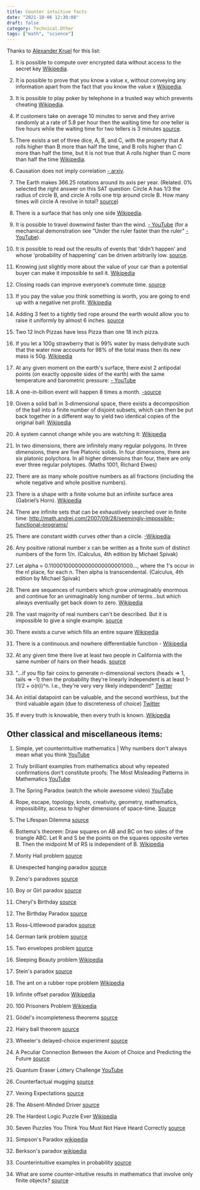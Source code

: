 ```yaml
---
title: Counter intuitive facts
date: "2021-10-06 12:30:08"
draft: false
category: Technical.Other
tags: ["math", "science"]
---
```


Thanks to [Alexander Kruel](https://substack.com/profile/2149674-alexander-kruel) for this list:

1. It is possible to compute over encrypted data without access to the secret key
   [Wikipedia](https://en.wikipedia.org/wiki/Homomorphic_encryption).

2. It is possible to prove that you know a value x, without conveying any information apart from the
   fact that you know the value x [Wikipedia](https://en.wikipedia.org/wiki/Zero-knowledge_proof).

3. It is possible to play poker by telephone in a trusted way which prevents cheating
   [Wikipedia](http://math.stonybrook.edu/~scott/blair/How_play_poker.html).

4. If customers take on average 10 minutes to serve and they arrive randomly at a rate of 5.8 per
   hour then the waiting time for one teller is five hours while the waiting time for two tellers is
   3 minutes
   [source](https://www.johndcook.com/blog/2008/10/21/what-happens-when-you-add-a-new-teller/).

5. There exists a set of three dice, A, B, and C, with the property that A rolls higher than B more
   than half the time, and B rolls higher than C more than half the time, but it is not true that A
   rolls higher than C more than half the time
   [Wikipedia](https://en.wikipedia.org/wiki/Nontransitive_dice).

6. Causation does not imply correlation [- arxiv](https://arxiv.org/abs/1505.03118).

7. The Earth makes 366.25 rotations around its axis per year. (Related. 0% selected the right answer
   on this SAT question: Circle A has 1/3 the radius of circle B, and circle A rolls one trip around
   circle B. How many times will circle A revolve in total?
   [source](youtube.com/watch?v=kN3AOMrnEUs))

8. There is a surface that has only one side
   [Wikipedia](https://en.wikipedia.org/wiki/Mobius_strip).

9. It is possible to travel downwind faster than the wind.
   [- YouTube](https://youtube.com/watch?v=jyQwgBAaBag) (for a mechanical demonstration see "Under
   the ruler faster than the ruler" [- YouTube](https://youtube.com/watch?v=k-trDF8Yldc)).

10. It is possible to read out the results of events that 'didn't happen' and whose 'probability of
    happening' can be driven arbitrarily low.
    [source](https://fqxi.org/community/forum/topic/3345).

11. Knowing just slightly more about the value of your car than a potential buyer can make it
    impossible to sell it. [Wikipedia](https://en.wikipedia.org/wiki/The_Market_for_Lemons)

12. Closing roads can improve everyone’s commute time.
    [source](https://mindyourdecisions.com/blog/2009/01/06/why-the-secret-to-speedier-highways-might-be-closing-some-roads-the-braess-paradox/#.U4Ksl_ldUud)

13. If you pay the value you think something is worth, you are going to end up with a negative net
    profit. [Wikipedia](http://en.wikipedia.org/wiki/Winner%27s_curse)

14. Adding 3 feet to a tightly tied rope around the earth would allow you to raise it uniformly by
    almost 6 inches. [source](http://puzzles.nigelcoldwell.co.uk/fortyone.htm)

15. Two 12 Inch Pizzas have less Pizza than one 18 inch pizza.

16. If you let a 100g strawberry that is 99% water by mass dehydrate such that the water now
    accounts for 98% of the total mass then its new mass is 50g.
    [Wikipedia](https://en.wikipedia.org/wiki/Potato_paradox)

17. At any given moment on the earth's surface, there exist 2 antipodal points (on exactly opposite
    sides of the earth) with the same temperature and barometric pressure:
    [- YouTube](https://youtube.com/watch?v=cchIr1OXc8E)

18. A one-in-billion event will happen 8 times a month. [-source](https://gwern.net/Littlewood)

19. Given a solid ball in 3‑dimensional space, there exists a decomposition of the ball into a
    finite number of disjoint subsets, which can then be put back together in a different way to
    yield two identical copies of the original ball:
    [Wikipedia](https://en.wikipedia.org/wiki/Banach%E2%80%93Tarski_paradox)

20. A system cannot change while you are watching it:
    [Wikipedia](https://en.m.wikipedia.org/wiki/Quantum_Zeno_effect)

21. In two dimensions, there are infinitely many regular polygons. In three dimensions, there are
    five Platonic solids. In four dimensions, there are six platonic polychora. In all higher
    dimensions than four, there are only ever three regular polytopes. (Maths 1001, Richard Elwes)

22. There are as many whole positive numbers as all fractions (including the whole negative and
    whole positive numbers).

23. There is a shape with a finite volume but an infinite surface area (Gabriel’s Horn).
    [Wikipedia](https://en.wikipedia.org/wiki/Gabriel%27s_Horn)

24. There are infinite sets that can be exhaustively searched over in finite time:
    http://math.andrej.com/2007/09/28/seemingly-impossible-functional-programs/

25. There are constant width curves other than a circle.
    [-Wikipedia](https://en.wikipedia.org/wiki/Curve_of_constant_width)

26. Any positive rational number x can be written as a finite sum of distinct numbers of the form
    1/n. (Calculus, 4th edition by Michael Spivak)

27. Let alpha = 0.110001000000000000000001000..., where the 1's occur in the n! place, for each n.
    Then alpha is transcendental. (Calculus, 4th edition by Michael Spivak)

28. There are sequences of numbers which grow unimaginably enormous and continue for an unimaginably
    long number of terms...but which always eventually get back down to zero.
    [Wikipedia](https://en.m.wikipedia.org/wiki/Goodstein%27s_theorem)

29. The vast majority of real numbers can't be described. But it is impossible to give a single
    example.
    [source](https://blog.ram.rachum.com/post/54747783932/indescribable-numbers-the-theorem-that-made-me)

30. There exists a curve which fills an entire square
    [Wikipedia](https://en.wikipedia.org/wiki/Space-filling_curve)

31. There is a continuous and nowhere differentiable function -
    [Wikipedia](https://en.wikipedia.org/wiki/Weierstrass_function)

32. At any given time there live at least two people in California with the same number of hairs on
    their heads. [source](https://medium.com/cantors-paradise/the-pigeonhole-principle-e4c637940619)

33. "...if you flip fair coins to generate n-dimensional vectors (heads => 1, tails => -1) then the
    probability they're linearly independent is at least 1-(1/2 + o(n))^n. I.e., they're very very
    likely independent!" [Twitter](twitter.com/michael_nielsen/status/1398408973657677825)

34. An initial datapoint can be valuable, and the second worthless, but the third valuable again
    (due to discreteness of choice) [Twitter](twitter.com/ben_golub/status/1402780581029683203)

35. If every truth is knowable, then every truth is known.
    [Wikipedia](https://en.wikipedia.org/wiki/Fitch%27s_paradox_of_knowability)

## Other classical and miscellaneous items:

1. Simple, yet counterintuitive mathematics | Why numbers don't always mean what you think
   [YouTube](https://youtu.be/xHjQhliXUB0)

2. Truly brilliant examples from mathematics about why repeated confirmations don’t constitute
   proofs: The Most Misleading Patterns in Mathematics [YouTube](https://youtu.be/kp1C0E8Za7k)

3. The Spring Paradox (watch the whole awesome video)
   [YouTube](https://youtube.com/watch?v=Cg73j3QYRJc)

4. Rope, escape, topology, knots, creativity, geometry, mathematics, impossibility, access to higher
   dimensions of space-time.
   [Source](https://www.reddit.com/r/knots/comments/mhimtn/topology_demonstrations/)

5. The Lifespan Dilemma [source](http://lesswrong.com/lw/17h/the_lifespan_dilemma/)

6. Bottema's theorem: Draw squares on AB and BC on two sides of the triangle ABC. Let R and S be the
   points on the squares opposite vertex B. Then the midpoint M of RS is independent of B.
   [Wikipedia](https://en.wikipedia.org/wiki/Bottema%27s_theorem)

7. Monty Hall problem [source](https://en.wikipedia.org/wiki/Monty_Hall_problem)

8. Unexpected hanging paradox [source](https://en.wikipedia.org/wiki/Unexpected_hanging_paradox)

9. Zeno's paradoxes [source](https://en.wikipedia.org/wiki/Zeno%27s_paradoxes)

10. Boy or Girl paradox [source](https://en.wikipedia.org/wiki/Boy_or_Girl_paradox)

11. Cheryl's Birthday [source](https://en.wikipedia.org/wiki/Cheryl%27s_Birthday)

12. The Birthday Paradox [source](http://en.wikipedia.org/wiki/Birthday_problem)

13. Ross–Littlewood paradox [source](https://en.wikipedia.org/wiki/Ross%E2%80%93Littlewood_paradox)

14. German tank problem [source](https://en.wikipedia.org/wiki/German_tank_problem)

15. Two envelopes problem [source](https://en.wikipedia.org/wiki/Two_envelopes_problem)

16. Sleeping Beauty problem [Wikipedia](https://en.wikipedia.org/wiki/Sleeping_Beauty_problem)

17. Stein's paradox [source](twitter.com/johncarlosbaez/status/1298274201682325509)

18. The ant on a rubber rope problem [Wikipedia](https://en.wikipedia.org/wiki/Ant_on_a_rubber_rope)

19. Infinite offset paradox [Wikipedia](https://en.wikipedia.org/wiki/Block-stacking_problem)

20. 100 Prisoners Problem [Wikipedia](https://en.wikipedia.org/wiki/100_prisoners_problem)

21. Gödel's incompleteness theorems
    [source](https://en.wikipedia.org/wiki/G%C3%B6del%27s_incompleteness_theorems)

22. Hairy ball theorem [source](https://en.m.wikipedia.org/wiki/Hairy_ball_theorem)

23. Wheeler's delayed-choice experiment
    [source](https://en.wikipedia.org/wiki/Wheeler%27s_delayed-choice_experiment)

24. A Peculiar Connection Between the Axiom of Choice and Predicting the Future
    [source](https://web.archive.org/web/20100923004908/http://persweb.wabash.edu/facstaff/hardinc/pub/peculiar.pdf)

25. Quantum Eraser Lottery Challenge [YouTube](https://youtube.com/watch?v=2Uzytrooz44)

26. Counterfactual mugging [source](https://wiki.lesswrong.com/wiki/Counterfactual_mugging)

27. Vexing Expectations [source](https://authors.library.caltech.edu/7496/1/NOVmind04.pdf)

28. The Absent-Minded Driver [source](http://lesswrong.com/lw/182/the_absentminded_driver/)

29. The Hardest Logic Puzzle Ever [Wikipedia](https://en.wikipedia.org/wiki/The_Hardest_Logic_Puzzle_Ever)

30. Seven Puzzles You Think You Must Not Have Heard Correctly [source](https://math.dartmouth.edu/~pw/solutions.pdf)

31. Simpson's Paradox [wikipedia](https://en.wikipedia.org/wiki/Simpson%27s_paradox)

32. Berkson's paradox [wikipedia](https://en.wikipedia.org/wiki/Berkson%27s_paradox)

33. Counterintuitive examples in probability [source](https://math.stackexchange.com/questions/2140493/counterintuitive-examples-in-probability)

34. What are some counter-intuitive results in mathematics that involve only finite objects?
    [source](https://math.stackexchange.com/questions/2040811/what-are-some-counter-intuitive-results-in-mathematics-that-involve-only-finite)
